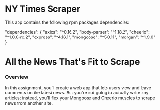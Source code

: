 # NY Times Scraper


This app contains the following npm packages dependencies:

  "dependencies": {
    "axios": "^0.16.2",
    "body-parser": "^1.18.2",
    "cheerio": "^1.0.0-rc.2",
    "express": "^4.16.1",
    "mongoose": "^5.0.11",
    "morgan": "^1.9.0"
  }
 

 # All the News That's Fit to Scrape

### Overview

In this assignment, you'll create a web app that lets users view and leave comments on the latest news. But you're not going to actually write any articles; instead, you'll flex your Mongoose and Cheerio muscles to scrape news from another site.

